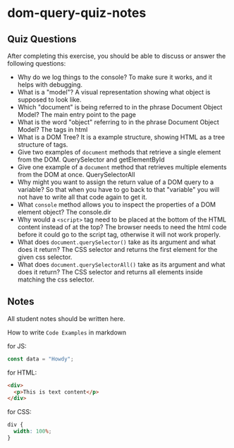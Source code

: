 # dom-query-quiz-notes

## Quiz Questions

After completing this exercise, you should be able to discuss or answer the following questions:

- Why do we log things to the console?
To make sure it works, and it helps with debugging.
- What is a "model"?
A visual representation showing what object is supposed to look like.
- Which "document" is being referred to in the phrase Document Object Model?
The main entry point to the page
- What is the word "object" referring to in the phrase Document Object Model?
The tags in html
- What is a DOM Tree?
It is a example structure, showing HTML as a tree structure of tags.
- Give two examples of `document` methods that retrieve a single element from the DOM.
QuerySelector and getElementById
- Give one example of a `document` method that retrieves multiple elements from the DOM at once.
QuerySelectorAll
- Why might you want to assign the return value of a DOM query to a variable?
So that when you have to go back to that "variable" you will not have to write all that code again to get it.
- What `console` method allows you to inspect the properties of a DOM element object?
The console.dir
- Why would a `<script>` tag need to be placed at the bottom of the HTML content instead of at the top?
The browser needs to need the html code before it could go to the script tag, otherwise it will not work properly.
- What does `document.querySelector()` take as its argument and what does it return?
The CSS selector and returns the first element for the given css selector.
- What does `document.querySelectorAll()` take as its argument and what does it return?
The CSS selector and returns all elements inside matching the css selector.

## Notes

All student notes should be written here.


How to write `Code Examples` in markdown

for JS:

```javascript
const data = "Howdy";
```

for HTML:

```html
<div>
  <p>This is text content</p>
</div>
```

for CSS:

```css
div {
  width: 100%;
}
```
